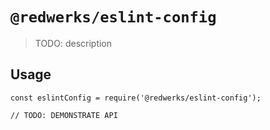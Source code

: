 # `@redwerks/eslint-config`

> TODO: description

## Usage

```
const eslintConfig = require('@redwerks/eslint-config');

// TODO: DEMONSTRATE API
```
